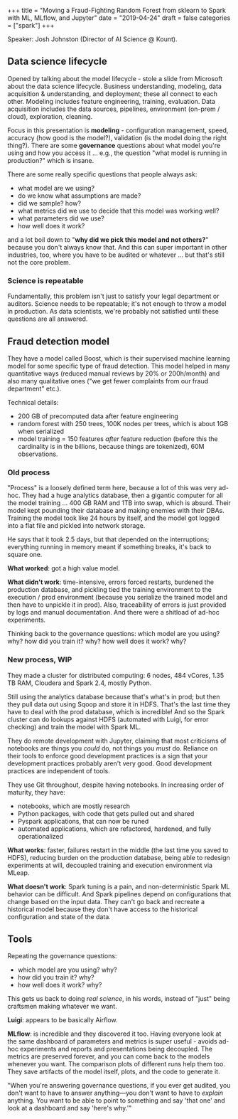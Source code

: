 +++
title = "Moving a Fraud-Fighting Random Forest from sklearn to Spark with ML, MLflow, and Jupyter"
date = "2019-04-24"
draft = false
categories = ["spark"]
+++

Speaker: Josh Johnston (Director of AI Science @ Kount).

<!--more-->

## Data science lifecycle

Opened by talking about the model lifecycle - stole a slide from Microsoft about the data science lifecycle. Business understanding, modeling, data acquisition & understanding, and deployment; these all connect to each other. Modeling includes feature engineering, training, evaluation. Data acquisition includes the data sources, pipelines, environment (on-prem / cloud), exploration, cleaning.

Focus in this presentation is **modeling** - configuration management, speed, accuracy (how good is the model?), validation (is the model doing the right thing?). There are some **governance** questions about what model you're using and how you access it … e.g., the question "what model is running in production?" which is insane.

There are some really specific questions that people always ask:

* what model are we using?
* do we know what assumptions are made?
* did we sample? how?
* what metrics did we use to decide that this model was working well?
* what parameters did we use?
* how well does it work?

and a lot boil down to "**why did we pick this model and not others?**" because you don't always know that. And this can super important in other industries, too, where you have to be audited or whatever … but that's still not the core problem.

### Science is repeatable

Fundamentally, this problem isn't just to satisfy your legal department or auditors. Science needs to be repeatable; it's not enough to throw a model in production. As data scientists, we're probably not satisfied until these questions are all answered.

## Fraud detection model

They have a model called Boost, which is their supervised machine learning model for some specific type of fraud detection. This model helped in many quantitative ways (reduced manual reviews by 20% or 200h/month) and also many qualitative ones ("we get fewer complaints from our fraud department" etc.).

Technical details:

* 200 GB of precomputed data after feature engineering
* random forest with 250 trees, 100K nodes per trees, which is about 1GB when serialized
* model training = 150 features *after* feature reduction (before this the cardinality is in the billions, because things are tokenized), 60M observations.

### Old process

"Process" is a loosely defined term here, because a lot of this was very ad-hoc. They had a huge analytics database, then a gigantic computer for all the model training … 400 GB RAM and 1TB into swap, which is absurd. Their model kept pounding their database and making enemies with their DBAs. Training the model took like 24 hours by itself, and the model got logged into a flat file and pickled into network storage.

He says that it took 2.5 days, but that depended on the interruptions; everything running in memory meant if something breaks, it's back to square one.

**What worked**: got a high value model.

**What didn't work**: time-intensive, errors forced restarts, burdened the production database, and pickling tied the training environment to the execution / prod environment (because you serialize the trained model and then have to unpickle it in prod). Also, traceability of errors is just provided by logs and manual documentation. And there were a shitload of ad-hoc experiments.

Thinking back to the governance questions: which model are you using? why? how did you train it? why? how well does it work? why?

### New process, WIP

They made a cluster for distributed computing: 6 nodes, 484 vCores, 1.35 TB RAM, Cloudera and Spark 2.4, mostly Python.

Still using the analytics database because that's what's in prod; but then they pull data out using Sqoop and store it in HDFS. That's the last time they have to deal with the prod database, which is incredible! And so the Spark cluster can do lookups against HDFS (automated with Luigi, for error checking) and train the model with Spark ML.

They do remote development with Jupyter, claiming that most criticisms of notebooks are things you *could* do, not things you *must* do. Reliance on their tools to enforce good development practices is a sign that your development practices probably aren't very good. Good development practices are independent of tools.

They use Git throughout, despite having notebooks. In increasing order of maturity, they have:

* notebooks, which are mostly research
* Python packages, with code that gets pulled out and shared
* Pyspark applications, that can now be runed
* automated applications, which are refactored, hardened, and fully operationalized

**What works**: faster, failures restart in the middle (the last time you saved to HDFS), reducing burden on the production database, being able to redesign experiments at will, decoupled training and execution environment via MLeap.

**What doesn't work**: Spark tuning is a pain, and non-deterministic Spark ML behavior can be difficult. And Spark pipelines depend on configurations that change based on the input data. They can't go back and recreate a historical model because they don't have access to the historical configuration and state of the data.

## Tools

Repeating the governance questions:

* which model are you using? why?
* how did you train it? why?
* how well does it work? why?

This gets us back to doing *real science*, in his words, instead of "just" being craftsmen making whatever we want.

**Luigi**: appears to be basically Airflow.

**MLflow**: is incredible and they discovered it too. Having everyone look at the same dashboard of parameters and metrics is super useful - avoids ad-hoc experiments and reports and presentations being decoupled. The metrics are preserved forever, and you can come back to the models whenever you want. The comparison plots of different runs help them too. They save artifacts of the model itself, plots, and the code to generate it.

"When you're answering governance questions, if you ever get audited, you don't want to have to answer anything—you don't want to have to *explain* anything. You want to be able to point to something and say 'that one' and look at a dashboard and say 'here's why.'"